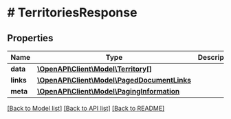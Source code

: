 # # TerritoriesResponse

## Properties

Name | Type | Description | Notes
------------ | ------------- | ------------- | -------------
**data** | [**\OpenAPI\Client\Model\Territory[]**](Territory.md) |  | 
**links** | [**\OpenAPI\Client\Model\PagedDocumentLinks**](PagedDocumentLinks.md) |  | 
**meta** | [**\OpenAPI\Client\Model\PagingInformation**](PagingInformation.md) |  | [optional] 

[[Back to Model list]](../../README.md#documentation-for-models) [[Back to API list]](../../README.md#documentation-for-api-endpoints) [[Back to README]](../../README.md)



